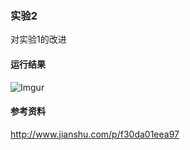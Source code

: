 ### 实验2
对实验1的改进

#### 运行结果
![Imgur](http://i.imgur.com/tjmJCNw.png)

#### 参考资料
http://www.jianshu.com/p/f30da01eea97